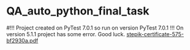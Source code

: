 # QA_auto_python_final_task

#!!! Project created on PyTest 7.0.1 so run on version PyTest 7.0.1 !!!
On version 5.1.1 project has some error.
Good luck.
[stepik-certificate-575-bf2930a.pdf](https://github.com/romanesss/QA_auto_python_final_task/files/8074963/stepik-certificate-575-bf2930a.pdf)
